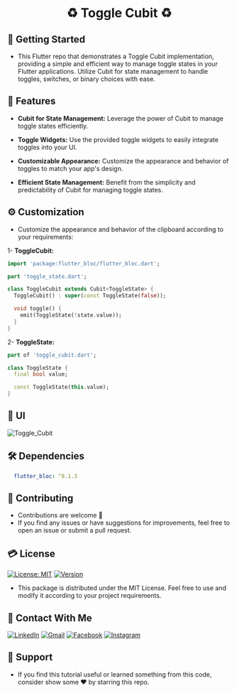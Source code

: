 # <div align="center">♻️ Toggle Cubit ♻️</div>


## 🚀 Getting Started
- This Flutter repo that demonstrates a Toggle Cubit implementation, providing a simple and efficient way to manage toggle states in your Flutter applications. Utilize Cubit for state management to handle toggles, switches, or binary choices with ease.


## 🎲 Features

- **Cubit for State Management:** Leverage the power of Cubit to manage toggle states efficiently.

- **Toggle Widgets:** Use the provided toggle widgets to easily integrate toggles into your UI.

- **Customizable Appearance:** Customize the appearance and behavior of toggles to match your app's design.

- **Efficient State Management:** Benefit from the simplicity and predictability of Cubit for managing toggle states.


## ⚙️ Customization

- Customize the appearance and behavior of the clipboard according to your requirements:

1- **ToggleCubit:**
```dart
import 'package:flutter_bloc/flutter_bloc.dart';

part 'toggle_state.dart';

class ToggleCubit extends Cubit<ToggleState> {
  ToggleCubit() : super(const ToggleState(false));

  void toggle() {
    emit(ToggleState(!state.value));
  }
}
```
2- **ToggleState:**
```dart
part of 'toggle_cubit.dart';

class ToggleState {
  final bool value;

  const ToggleState(this.value);
}
```

## 📱 UI

![Toggle_Cubit](https://github.com/Shalaby-VBS/Toggle_Cubit/assets/149938388/4230dbf0-af0b-47a2-855f-5590a2d7d556)

## 🛠 Dependencies

```yaml
  flutter_bloc: ^8.1.3
```

## 🫴 Contributing

- Contributions are welcome 💜
- If you find any issues or have suggestions for improvements, feel free to open an issue or submit a pull request.

## 💳 License

[![License: MIT](https://img.shields.io/badge/License-MIT-yellow.svg)](https://opensource.org/licenses/MIT)
[![Version](https://img.shields.io/badge/version-1.0.0-blue.svg)](https://github.com/Shalaby-VBS/Toggle_Cubit)
- This package is distributed under the MIT License. Feel free to use and modify it according to your project requirements.

## 🤝 Contact With Me

[![LinkedIn](https://img.shields.io/badge/LinkedIn-0077B5?style=for-the-badge&logo=linkedin&logoColor=white)](https://www.linkedin.com/in/ahmed-shalaby-21196521b/) 
[![Gmail](https://img.shields.io/badge/Gmail-333333?style=for-the-badge&logo=gmail&logoColor=red)](https://www.shalaby.vbs@gmail.com)
[![Facebook](https://img.shields.io/badge/Facebook-0077B5?style=for-the-badge&logo=facebook&logoColor=white)](https://www.facebook.com/profile.php?id=100093012790432&mibextid=hIlR13)
[![Instagram](https://img.shields.io/badge/Instagram-E4405F?style=for-the-badge&logo=instagram&logoColor=white)](https://www.instagram.com/sh4l4by/)

</div>

## 💖 Support

- If you find this tutorial useful or learned something from this code, consider show some ❤️ by starring this repo.
